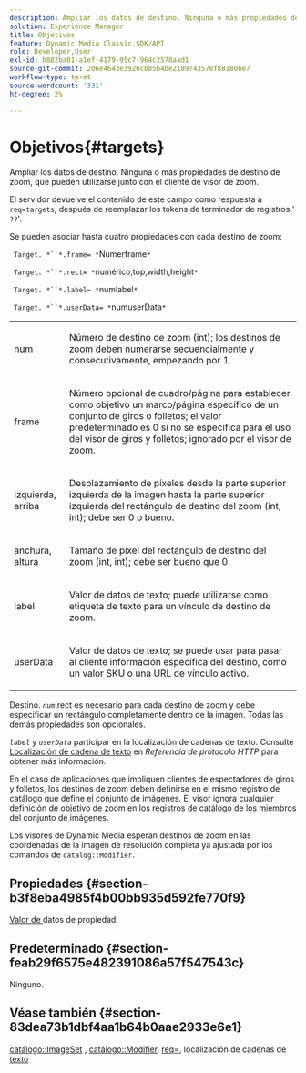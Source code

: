 ```yaml
---
description: Ampliar los datos de destino. Ninguna o más propiedades de destino de zoom, que pueden utilizarse junto con el cliente de visor de zoom.
solution: Experience Manager
title: Objetivos
feature: Dynamic Media Classic,SDK/API
role: Developer,User
exl-id: b882ba01-a1ef-4179-95c7-964c2578aad1
source-git-commit: 206e4643e3926cb85b4be2189743578f88180be7
workflow-type: tm+mt
source-wordcount: '331'
ht-degree: 2%

---
```


# Objetivos{#targets}

Ampliar los datos de destino. Ninguna o más propiedades de destino de zoom, que pueden utilizarse junto con el cliente de visor de zoom.

El servidor devuelve el contenido de este campo como respuesta a `req=targets`, después de reemplazar los tokens de terminador de registros &#39; `??`&#39;.

Se pueden asociar hasta cuatro propiedades con cada destino de zoom:

` Target. *``*.frame= *`Numerframe`*`

` Target. *``*.rect= *`numérico,top,width,height`*`

` Target. *``*.label= *`numlabel`*`

` Target. *``*.userData= *`numuserData`*`

<table id="simpletable_4C20157A7A444DEB9959B335CAFBAEC8"> 
 <tr class="strow"> 
  <td class="stentry"> <p> <span class="codeph"> <span class="varname"> num  </span> </span> </p> </td> 
  <td class="stentry"> <p>Número de destino de zoom (int); los destinos de zoom deben numerarse secuencialmente y consecutivamente, empezando por 1. </p> </td> 
 </tr> 
 <tr class="strow"> 
  <td class="stentry"> <p> <span class="codeph"> <span class="varname"> frame  </span> </span> </p> </td> 
  <td class="stentry"> <p>Número opcional de cuadro/página para establecer como objetivo un marco/página específico de un conjunto de giros o folletos; el valor predeterminado es 0 si no se especifica para el uso del visor de giros y folletos; ignorado por el visor de zoom. </p> </td> 
 </tr> 
 <tr class="strow"> 
  <td class="stentry"> <p> <span class="codeph"> <span class="varname"> izquierda, arriba  </span> </span> </p> </td> 
  <td class="stentry"> <p>Desplazamiento de píxeles desde la parte superior izquierda de la imagen hasta la parte superior izquierda del rectángulo de destino del zoom (int, int); debe ser 0 o bueno. </p> </td> 
 </tr> 
 <tr class="strow"> 
  <td class="stentry"> <p> <span class="codeph"> <span class="varname"> anchura, altura  </span> </span> </p> </td> 
  <td class="stentry"> <p>Tamaño de píxel del rectángulo de destino del zoom (int, int); debe ser bueno que 0. </p> </td> 
 </tr> 
 <tr class="strow"> 
  <td class="stentry"> <p> <span class="codeph"> <span class="varname"> label  </span> </span> </p> </td> 
  <td class="stentry"> <p>Valor de datos de texto; puede utilizarse como etiqueta de texto para un vínculo de destino de zoom. </p> </td> 
 </tr> 
 <tr class="strow"> 
  <td class="stentry"> <p> <span class="codeph"> <span class="varname"> userData  </span> </span> </p> </td> 
  <td class="stentry"> <p>Valor de datos de texto; se puede usar para pasar al cliente información específica del destino, como un valor SKU o una URL de vínculo activo. </p> </td> 
 </tr> 
</table>

Destino. *`num`*.rect es necesario para cada destino de zoom y debe especificar un rectángulo completamente dentro de la imagen. Todas las demás propiedades son opcionales.

*`label`* y  *`userData`* participar en la localización de cadenas de texto. Consulte [Localización de cadena de texto](/help/aem-is-ir-api/is-api/http-ref/image-serving-api-ref/c-http-protocol-reference/c-syntax-and-features/r-text-string-localization.md) en *Referencia de protocolo HTTP* para obtener más información.

En el caso de aplicaciones que impliquen clientes de espectadores de giros y folletos, los destinos de zoom deben definirse en el mismo registro de catálogo que define el conjunto de imágenes. El visor ignora cualquier definición de objetivo de zoom en los registros de catálogo de los miembros del conjunto de imágenes.

Los visores de Dynamic Media esperan destinos de zoom en las coordenadas de la imagen de resolución completa ya ajustada por los comandos de `catalog::Modifier`.

## Propiedades {#section-b3f8eba4985f4b00bb935d592fe770f9}

[Valor de ](/help/aem-is-ir-api/is-api/image-catalog/image-serving-api-ref/c-image-catalog-reference/c-overview/c-common-data-types/r-property-data.md) datos de propiedad.

## Predeterminado {#section-feab29f6575e482391086a57f547543c}

Ninguno.

## Véase también {#section-83dea73b1dbf4aa1b64b0aae2933e6e1}

[catálogo::ImageSet](../../../../../../is-api/image-catalog/image-serving-api-ref/c-image-catalog-reference/c-image-svg-data-reference/c-image-data-reference/r-imageset-cat.md#reference-4764d347afd64afdaede9a74c7565256) ,  [catálogo::Modifier](../../../../../../is-api/image-catalog/image-serving-api-ref/c-image-catalog-reference/c-image-svg-data-reference/c-image-data-reference/r-modifier-cat.md#reference-d2c6884b3a2248fab81a112d27969834),  [req=](/help/aem-is-ir-api/is-api/http-ref/image-serving-api-ref/c-http-protocol-reference/c-command-reference/r-req/r-req.md), localización de cadenas de  [texto](/help/aem-is-ir-api/is-api/http-ref/image-serving-api-ref/c-http-protocol-reference/c-syntax-and-features/r-text-string-localization.md)
